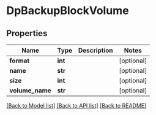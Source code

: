 # DpBackupBlockVolume

## Properties
Name | Type | Description | Notes
------------ | ------------- | ------------- | -------------
**format** | **int** |  | [optional] 
**name** | **str** |  | [optional] 
**size** | **int** |  | [optional] 
**volume_name** | **str** |  | [optional] 

[[Back to Model list]](../README.md#documentation-for-models) [[Back to API list]](../README.md#documentation-for-api-endpoints) [[Back to README]](../README.md)


